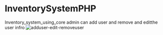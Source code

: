 # InventorySystemPHP
Inventory_system_using_core 
admin can add user and remove and editthe user infro
![adduser-edit-removeuser](https://github.com/amit3075/InventorySystemPHP/assets/54049938/7e9199fb-bf21-4dfe-a0f1-7b84864d63a0)
